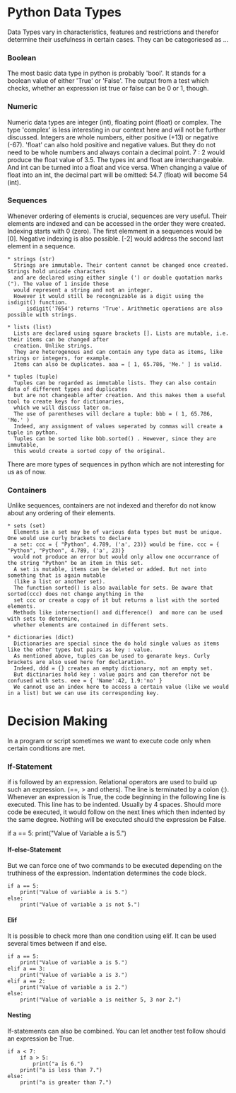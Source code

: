 # Python Data Types

Data Types vary in characteristics, features and restrictions and therefor determine their usefulness in certain cases. They can be categoriesed as ...

### Boolean
The most basic data type in python is probably 'bool'. It stands for a boolean value of either 'True' or 'False'.
The output from a test which checks, whether an expression ist true or false can be 0 or 1, though.

### Numeric
Numeric data types are integer (int), floating point (float) or complex. The type 'complex' is less interesting in our context here and will not be further discussed.
Integers are whole numbers, either positive (+13) or negative (-67). 
'float' can also hold positive and negative values. But they do not need to be whole numbers and always contain a decimal point. 7 : 2 would produce the float value of 3.5.
The types int and float are interchangeable. And int can be turned into a float and vice versa. When changing a value of float into an int, the decimal part will be omitted: 54.7 (float) will become 54 (int). 

### Sequences
Whenever ordering of elements is crucial, sequences are very useful. Their elements are indexed and can be accessed in the order they were created. Indexing starts with 0 (zero). The first elemment in a sequences would be [0]. Negative indexing is also possible. [-2] would address the second last element in a sequence.

    * strings (str)
      Strings are immutable. Their content cannot be changed once created. Strings hold unicade characters 
      and are declared using either single (') or double quotation marks ("). The value of 1 inside these 
      would represent a string and not an integer. 
      However it would still be recongnizable as a digit using the isdigit() function.
          isdigit('7654') returns 'True'. Arithmetic operations are also possible with strings.

    * lists (list)
      Lists are declared using square brackets []. Lists are mutable, i.e. their items can be changed after 
      creation. Unlike strings.
      They are heterogenous and can contain any type data as items, like strings or integers, for example. 
      Items can also be duplicates. aaa = [ 1, 65.786, 'Me.' ] is valid.

    * tuples (tuple)
      Tuples can be regarded as immutable lists. They can also contain data of different types and duplicates 
      but are not changeable after creation. And this makes them a useful tool to create keys for dictionaries, 
      which we will discuss later on. 
      The use of parentheses will declare a tuple: bbb = ( 1, 65.786, 'Me.' ) 
      Indeed, any assignment of values seperated by commas will create a tuple in python.
      Tuples can be sorted like bbb.sorted() . However, since they are immutable, 
      this would create a sorted copy of the original.

There are more types of sequences in python which are not interesting for us as of now.


### Containers
Unlike sequences, containers are not indexed and therefor do not know about any ordering of their elements.

    * sets (set)
      Elements in a set may be of various data types but must be unique. One would use curly brackets to declare 
      a set: ccc = { "Python", 4.789, ('a', 23)} would be fine. ccc = { "Python", "Python", 4.789, ('a', 23)} 
      would not produce an error but would only allow one occurrance of the string "Python" be an item in this set.
      A set is mutable, items can be deleted or added. But not into something that is again mutable 
      (like a list or another set).
      The function sorted() is also available for sets. Be aware that sorted(ccc) does not change anything in the 
      set ccc or create a copy of it but returns a list with the sorted elements.
      Methods like intersection() and difference()  and more can be used with sets to determine, 
      whether elements are contained in different sets.

    * dictionaries (dict)
      Dictionaries are special since the do hold single values as items like the other types but pairs as key : value. 
      As mentioned above, tuples can be used to genarate keys. Curly brackets are also used here for declaration. 
      Indeed, ddd = {} creates an empty dictionary, not an empty set.
      But dictinaries hold key : value pairs and can therefor not be confused with sets. eee = { 'Name':42, 1.9:'no' }
      We cannot use an index here to access a certain value (like we would in a list) but we can use its corresponding key. 


# Decision Making
In a program or script sometimes we want to execute code only when certain conditions are met. 
### If-Statement
if is followed by an expression. Relational operators are used to build up such an expression. (==, > and others).
The line is terminated by a colon (:).
Whenever an expression is True, the code beginning in the following line is executed. This line has to be indented.
Usually by 4 spaces. Should more code be executed, it would follow on the next lines which then indented by the same degree.
Nothing will be executed should the expression be False.

if a == 5:
    print("Value of Variable a is 5.")

#### If-else-Statement
But we can force one of two commands to be executed depending on the truthiness of the expression.
Indentation determines the code block.
```
if a == 5:
    print("Value of variable a is 5.")
else:
    print("Value of variable a is not 5.")
```

#### Elif
It is possible to check more than one condition using elif. It can be used several times between if and else.
```
if a == 5:
    print("Value of variable a is 5.")
elif a == 3:
    print("Value of variable a is 3.")
elif a == 2:
    print("Value of variable a is 2.")
else:
    print("Value of variable a is neither 5, 3 nor 2.")
```

#### Nesting
If-statements can also be combined. You can let another test follow should an expression be True.
```
if a < 7:
    if a > 5:
        print("a is 6.")
    print("a is less than 7.")
else:
    print("a is greater than 7.")
```
